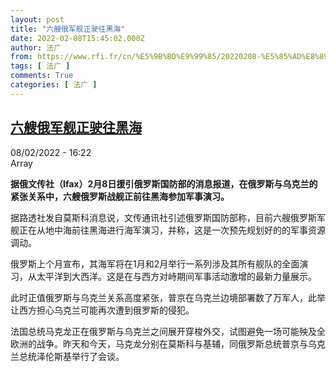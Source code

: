 ```yaml
---
layout: post
title: "六艘俄军舰正驶往黑海"
date: 2022-02-08T15:45:02.000Z
author: 法广
from: https://www.rfi.fr/cn/%E5%9B%BD%E9%99%85/20220208-%E5%85%AD%E8%89%98%E4%BF%84%E5%86%9B%E8%88%B0%E6%AD%A3%E9%A9%B6%E5%BE%80%E9%BB%91%E6%B5%B7
tags: [ 法广 ]
comments: True
categories: [ 法广 ]
---
```

<!--1644335102000-->
[六艘俄军舰正驶往黑海](https://www.rfi.fr/cn/%E5%9B%BD%E9%99%85/20220208-%E5%85%AD%E8%89%98%E4%BF%84%E5%86%9B%E8%88%B0%E6%AD%A3%E9%A9%B6%E5%BE%80%E9%BB%91%E6%B5%B7)
------

<div>
<div>08/02/2022 - 16:22</div>Array<p><strong>                    据俄文传社（Ifax）2月8日援引俄罗斯国防部的消息报道，在俄罗斯与乌克兰的紧张关系中，六艘俄罗斯战舰正前往黑海参加军事演习。                </strong></p><div >                    <p>据路透社发自莫斯科消息说，文传通讯社引述俄罗斯国防部称，目前六艘俄罗斯军舰正在从地中海前往黑海进行海军演习，并称，这是一次预先规划好的的军事资源调动。</p><p>俄罗斯上个月宣布，其海军将在1月和2月举行一系列涉及其所有舰队的全面演习，从太平洋到大西洋。这是在与西方对峙期间军事活动激增的最新力量展示。</p><p>此时正值俄罗斯与乌克兰关系高度紧张，普京在乌克兰边境部署数了万军人，此举让西方担心乌克兰可能再次遭到俄罗斯的侵犯。</p><p>法国总统马克龙正在俄罗斯与乌克兰之间展开穿梭外交，试图避免一场可能殃及全欧洲的战争。昨天和今天，马克龙分别在莫斯科与基辅，同俄罗斯总统普京与乌克兰总统泽伦斯基举行了会谈。</p>                                            <div data-selfpromo-newsletter>    </div>    <div data-selfpromo-app>    </div>                </div>
</div>
